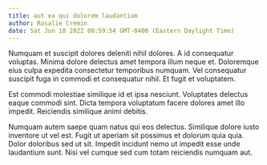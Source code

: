 ```yaml
---
title: aut ea qui dolorem laudantium
author: Rosalie Cremin
date: Sat Jun 18 2022 00:59:54 GMT-0400 (Eastern Daylight Time)
---
```

Numquam et suscipit dolores deleniti nihil dolores. A id consequatur voluptas. Minima dolore delectus amet tempora illum neque et. Doloremque eius culpa expedita consectetur temporibus numquam. Vel consequatur suscipit fuga in commodi et consequatur nihil. Et fugit et voluptatem.

 Est commodi molestiae similique id et ipsa nesciunt. Voluptates delectus eaque commodi sint. Dicta tempora voluptatum facere dolores amet illo impedit. Reiciendis similique animi debitis.

 Numquam autem saepe quam natus qui eos delectus. Similique dolore iusto inventore ut vel est. Fugit ut aperiam sit possimus et dolorum quia quia. Dolor doloribus sed ut sit. Impedit incidunt nemo ut impedit esse unde laudantium sunt. Nisi vel cumque sed cum totam reiciendis numquam aut.